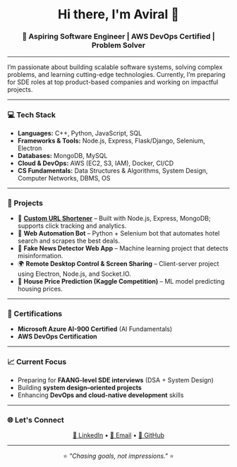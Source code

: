 <h1 align="center">Hi there, I'm Aviral 👋</h1>
<h3 align="center">🚀 Aspiring Software Engineer | AWS DevOps Certified | Problem Solver</h3>

---

I’m passionate about building scalable software systems, solving complex problems, and learning cutting-edge technologies. Currently, I’m preparing for SDE roles at top product-based companies and working on impactful projects.  

---

### 💻 Tech Stack
- **Languages:** C++, Python, JavaScript, SQL  
- **Frameworks & Tools:** Node.js, Express, Flask/Django, Selenium, Electron  
- **Databases:** MongoDB, MySQL  
- **Cloud & DevOps:** AWS (EC2, S3, IAM), Docker, CI/CD  
- **CS Fundamentals:** Data Structures & Algorithms, System Design, Computer Networks, DBMS, OS  

---

### 🔨 Projects
- 🔗 [**Custom URL Shortener**](#) – Built with Node.js, Express, MongoDB; supports click tracking and analytics.  
- 🤖 **Web Automation Bot** – Python + Selenium bot that automates hotel search and scrapes the best deals.  
- 📰 **Fake News Detector Web App** – Machine learning project that detects misinformation.  
- 🌍 **Remote Desktop Control & Screen Sharing** – Client-server project using Electron, Node.js, and Socket.IO.  
- 🏡 **House Price Prediction (Kaggle Competition)** – ML model predicting housing prices.  

---

### 📜 Certifications
- **Microsoft Azure AI-900 Certified** (AI Fundamentals)  
- **AWS DevOps Certification**  

---

### 📈 Current Focus
- Preparing for **FAANG-level SDE interviews** (DSA + System Design)  
- Building **system design–oriented projects**  
- Enhancing **DevOps and cloud-native development** skills  

---

### 🌐 Let's Connect
<p align="center">
  <a href="https://www.linkedin.com/in/aviral-maheshwari-2a8127250/">💼 LinkedIn</a> • 
  <a href="mailto:your-techaviral@gmail.com">📧 Email</a> • 
  <a href="https://github.com/AviralMaheshwari">🐙 GitHub</a>
</p>

---

<p align="center">⭐️ <em>"Chasing goals, not impressions."</em> ⭐️</p>

